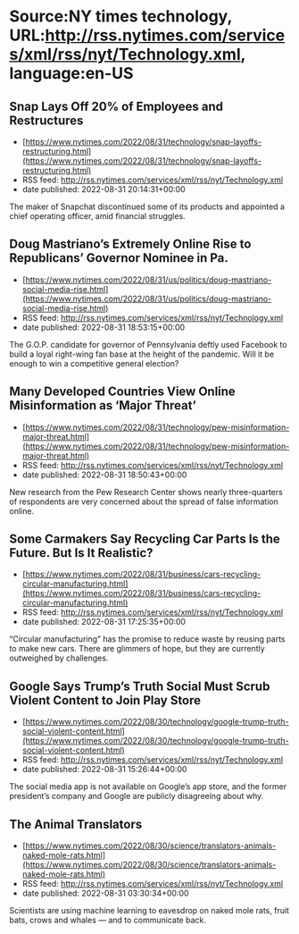 # Source:NY times technology, URL:http://rss.nytimes.com/services/xml/rss/nyt/Technology.xml, language:en-US

## Snap Lays Off 20% of Employees and Restructures
 - [https://www.nytimes.com/2022/08/31/technology/snap-layoffs-restructuring.html](https://www.nytimes.com/2022/08/31/technology/snap-layoffs-restructuring.html)
 - RSS feed: http://rss.nytimes.com/services/xml/rss/nyt/Technology.xml
 - date published: 2022-08-31 20:14:31+00:00

The maker of Snapchat discontinued some of its products and appointed a chief operating officer, amid financial struggles.

## Doug Mastriano’s Extremely Online Rise to Republicans’ Governor Nominee in Pa.
 - [https://www.nytimes.com/2022/08/31/us/politics/doug-mastriano-social-media-rise.html](https://www.nytimes.com/2022/08/31/us/politics/doug-mastriano-social-media-rise.html)
 - RSS feed: http://rss.nytimes.com/services/xml/rss/nyt/Technology.xml
 - date published: 2022-08-31 18:53:15+00:00

The G.O.P. candidate for governor of Pennsylvania deftly used Facebook to build a loyal right-wing fan base at the height of the pandemic. Will it be enough to win a competitive general election?

## Many Developed Countries View Online Misinformation as ‘Major Threat’
 - [https://www.nytimes.com/2022/08/31/technology/pew-misinformation-major-threat.html](https://www.nytimes.com/2022/08/31/technology/pew-misinformation-major-threat.html)
 - RSS feed: http://rss.nytimes.com/services/xml/rss/nyt/Technology.xml
 - date published: 2022-08-31 18:50:43+00:00

New research from the Pew Research Center shows nearly three-quarters of respondents are very concerned about the spread of false information online.

## Some Carmakers Say Recycling Car Parts Is the Future. But Is It Realistic?
 - [https://www.nytimes.com/2022/08/31/business/cars-recycling-circular-manufacturing.html](https://www.nytimes.com/2022/08/31/business/cars-recycling-circular-manufacturing.html)
 - RSS feed: http://rss.nytimes.com/services/xml/rss/nyt/Technology.xml
 - date published: 2022-08-31 17:25:35+00:00

“Circular manufacturing” has the promise to reduce waste by reusing parts to make new cars. There are glimmers of hope, but they are currently outweighed by challenges.

## Google Says Trump’s Truth Social Must Scrub Violent Content to Join Play Store
 - [https://www.nytimes.com/2022/08/30/technology/google-trump-truth-social-violent-content.html](https://www.nytimes.com/2022/08/30/technology/google-trump-truth-social-violent-content.html)
 - RSS feed: http://rss.nytimes.com/services/xml/rss/nyt/Technology.xml
 - date published: 2022-08-31 15:26:44+00:00

The social media app is not available on Google’s app store, and the former president’s company and Google are publicly disagreeing about why.

## The Animal Translators
 - [https://www.nytimes.com/2022/08/30/science/translators-animals-naked-mole-rats.html](https://www.nytimes.com/2022/08/30/science/translators-animals-naked-mole-rats.html)
 - RSS feed: http://rss.nytimes.com/services/xml/rss/nyt/Technology.xml
 - date published: 2022-08-31 03:30:34+00:00

Scientists are using machine learning to eavesdrop on naked mole rats, fruit bats, crows and whales — and to communicate back.

